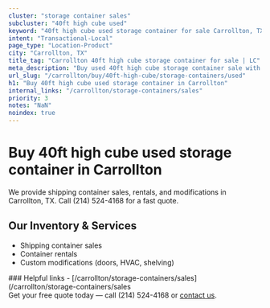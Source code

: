```yaml
---
cluster: "storage container sales"
subcluster: "40ft high cube used"
keyword: "40ft high cube used storage container for sale Carrollton, TX"
intent: "Transactional-Local"
page_type: "Location-Product"
city: "Carrollton, TX"
title_tag: "Carrollton 40ft high cube storage container for sale | LC"
meta_description: "Buy used 40ft high cube storage container sale with local delivery in Carrollton, TX. LC Container — local Since 2003. Request a fast quote today."
url_slug: "/carrollton/buy/40ft-high-cube/storage-containers/used"
h1: "Buy 40ft high cube used storage container in Carrollton"
internal_links: "/carrollton/storage-containers/sales"
priority: 3
notes: "NaN"
noindex: true
---
```


# Buy 40ft high cube used storage container in Carrollton

We provide shipping container sales, rentals, and modifications in Carrollton, TX. Call (214) 524-4168 for a fast quote.

## Our Inventory & Services
- Shipping container sales
- Container rentals
- Custom modifications (doors, HVAC, shelving)

<div data-section="internal-links">
### Helpful links
- [/carrollton/storage-containers/sales](/carrollton/storage-containers/sales
</div>

<div data-section="cta">
Get your free quote today — call (214) 524-4168 or <a href="/contact">contact us</a>.
</div>

<script type="application/ld+json">{"@context":"https://schema.org","@type":"FAQPage","mainEntity":[{"@type":"Question","name":"How much does delivery cost in Carrollton, TX?","acceptedAnswer":{"@type":"Answer","text":"Delivery costs vary by distance and container size. Most deliveries in Carrollton, TX range from $150-$300. Call (214) 524-4168 for an exact quote based on your specific location."}},{"@type":"Question","name":"Do you offer financing or payment plans?","acceptedAnswer":{"@type":"Answer","text":"We accept major credit cards, checks, and can discuss commercial terms for bulk purchases. Call (214) 524-4168 to discuss options."}},{"@type":"Question","name":"Can you customize containers in Carrollton, TX?","acceptedAnswer":{"@type":"Answer","text":"Yes — we perform modifications like doors, HVAC, insulation, and shelving. Request a custom quote at (214) 524-4168 or via our contact form."}}]}</script>

